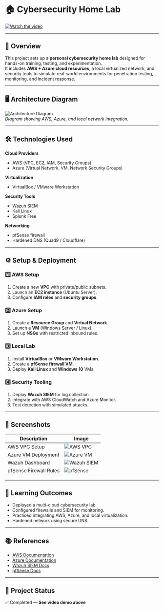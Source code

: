 # 🏠 Cybersecurity Home Lab

[![Watch the video](https://img.youtube.com/vi/YOUR_VIDEO_ID/maxresdefault.jpg)](https://youtu.be/YOUR_VIDEO_ID)

---

## 📌 Overview
This project sets up a **personal cybersecurity home lab** designed for hands-on training, testing, and experimentation.  
It includes **AWS + Azure cloud resources**, a local virtualized network, and security tools to simulate real-world environments for penetration testing, monitoring, and incident response.

---

## 🖥 Architecture Diagram
![Architecture Diagram](path/to/architecture.png)  
*Diagram showing AWS, Azure, and local network integration.*

---

## 🛠 Technologies Used
**Cloud Providers**
- AWS (VPC, EC2, IAM, Security Groups)
- Azure (Virtual Network, VM, Network Security Groups)

**Virtualization**
- VirtualBox / VMware Workstation

**Security Tools**
- Wazuh SIEM
- Kali Linux
- Splunk Free

**Networking**
- pfSense firewall
- Hardened DNS (Quad9 / Cloudflare)

---

## ⚙️ Setup & Deployment

### 1️⃣ AWS Setup
1. Create a new **VPC** with private/public subnets.
2. Launch an **EC2 instance** (Ubuntu Server).
3. Configure **IAM roles** and **security groups**.

### 2️⃣ Azure Setup
1. Create a **Resource Group** and **Virtual Network**.
2. Launch a **VM** (Windows Server / Linux).
3. Set up **NSGs** with restricted inbound rules.

### 3️⃣ Local Lab
1. Install **VirtualBox** or **VMware Workstation**.
2. Create a **pfSense firewall VM**.
3. Deploy **Kali Linux** and **Windows 10** VMs.

### 4️⃣ Security Tooling
1. Deploy **Wazuh SIEM** for log collection.
2. Integrate with AWS CloudWatch and Azure Monitor.
3. Test detection with simulated attacks.

---

## 📸 Screenshots

| Description | Image |
|-------------|-------|
| AWS VPC Setup | ![AWS VPC](path/to/aws-vpc.png) |
| Azure VM Deployment | ![Azure VM](path/to/azure-vm.png) |
| Wazuh Dashboard | ![Wazuh SIEM](path/to/wazuh.png) |
| pfSense Firewall Rules | ![pfSense](path/to/pfsense.png) |

---

## 🎯 Learning Outcomes
- Deployed a multi-cloud cybersecurity lab.
- Configured firewalls and SIEM for monitoring.
- Practiced integrating AWS, Azure, and local virtualization.
- Hardened network using secure DNS.

---

## 📚 References
- [AWS Documentation](https://docs.aws.amazon.com/)
- [Azure Documentation](https://learn.microsoft.com/azure/)
- [Wazuh SIEM Docs](https://documentation.wazuh.com/)
- [pfSense Docs](https://docs.netgate.com/pfsense/en/latest/)

---

## 📅 Project Status
✅ Completed — **See video demo above**
